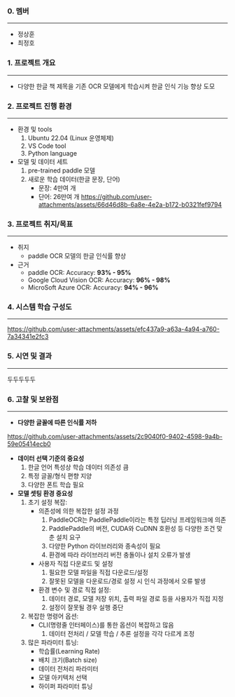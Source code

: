 ### 0. 멤버

---

- 정상훈
- 최정호

### 1. 프로젝트 개요

---

- 다양한 한글 책 제목을 기존 OCR 모델에게 학습시켜 한글 인식 기능 향상 도모

### **2. 프로젝트 진행 환경**

---

- 환경 및 tools
  1. Ubuntu 22.04 (Linux 운영체제)
  2. VS Code tool
  3. Python language
- 모델 및 데이터 세트
  1. pre-trained paddle 모델
  2. 새로운 학습 데이터(한글 문장, 단어)
     - 문장: 4만여 개
     - 단어: 26만여 개
  https://github.com/user-attachments/assets/66d46d8b-6a8e-4e2a-b172-b0321fef9794

### 3. 프로젝트 취지/목표

---

- 취지
  - paddle OCR 모델의 한글 인식률 향상
- 근거
  - paddle OCR: Accuracy: **93% - 95%**
  - Google Cloud Vision OCR: Accuracy: **96% - 98%**
  - MicroSoft Azure OCR: Accuracy: **94% - 96%**

### 4. 시스템 학습 구성도

---

https://github.com/user-attachments/assets/efc437a9-a63a-4a94-a760-7a34341e2fc3

### 5. 시연 및 결과

---

두두두두두

### 6. 고찰 및 보완점

---

- **다양한 글꼴에 따른 인식률 저하**

https://github.com/user-attachments/assets/2c9040f0-9402-4598-9a4b-59e05414ecb0

- **데이터 선택 기준의 중요성**
  1. 한글 언어 특성상 학습 데이터 의존성 큼
  2. 특정 글꼴/형식 편향 지양
  3. 다양한 폰트 학습 필요
- **모델 셋팅 환경 중요성**
  1. 초기 설정 복잡:
     - 의존성에 의한 복잡한 설정 과정
       1. PaddleOCR는 PaddlePaddle이라는 특정 딥러닝 프레임워크에 의존
       2. PaddlePaddle의 버전, CUDA와 CuDNN 호환성 등 다양한 조건 맞춘 설치 요구
       3. 다양한 Python 라이브러리와 종속성이 필요
       4. 환경에 따라 라이브러리 버전 충돌이나 설치 오류가 발생
     - 사용자 직접 다운로드 및 설정
       1. 필요한 모델 파일을 직접 다운로드/설정
       2. 잘못된 모델을 다운로드/경로 설정 시 인식 과정에서 오류 발생
     - 환경 변수 및 경로 직접 설정:
       1. 데이터 경로, 모델 저장 위치, 출력 파일 경로 등을 사용자가 직접 지정
       2. 설정이 잘못될 경우 실행 중단
  2. 복잡한 명령어 옵션:
     - CLI(명령줄 인터페이스)를 통한 옵션이 복잡하고 많음
       1. 데이터 전처리 / 모델 학습 / 추론 설정을 각각 다르게 조정
  3. 많은 파라미터 튜닝:
     - 학습률(Learning Rate)
     - 배치 크기(Batch size)
     - 데이터 전처리 파라미터
     - 모델 아키텍처 선택
     - 하이퍼 파라미터 튜닝
